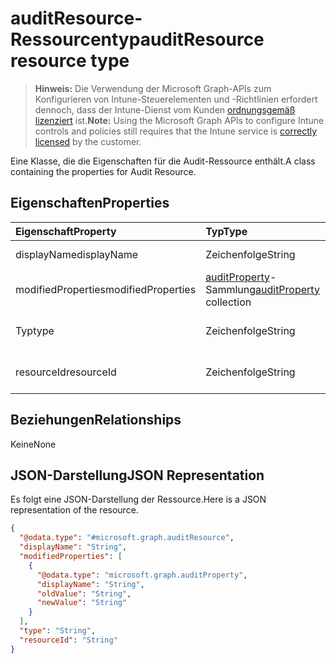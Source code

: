 # <a name="auditresource-resource-type"></a><span data-ttu-id="67f93-101">auditResource-Ressourcentyp</span><span class="sxs-lookup"><span data-stu-id="67f93-101">auditResource resource type</span></span>

> <span data-ttu-id="67f93-102">**Hinweis:** Die Verwendung der Microsoft Graph-APIs zum Konfigurieren von Intune-Steuerelementen und -Richtlinien erfordert dennoch, dass der Intune-Dienst vom Kunden [ordnungsgemäß lizenziert](https://go.microsoft.com/fwlink/?linkid=839381) ist.</span><span class="sxs-lookup"><span data-stu-id="67f93-102">**Note:** Using the Microsoft Graph APIs to configure Intune controls and policies still requires that the Intune service is [correctly licensed](https://go.microsoft.com/fwlink/?linkid=839381) by the customer.</span></span>

<span data-ttu-id="67f93-103">Eine Klasse, die die Eigenschaften für die Audit-Ressource enthält.</span><span class="sxs-lookup"><span data-stu-id="67f93-103">A class containing the properties for Audit Resource.</span></span>
## <a name="properties"></a><span data-ttu-id="67f93-104">Eigenschaften</span><span class="sxs-lookup"><span data-stu-id="67f93-104">Properties</span></span>
|<span data-ttu-id="67f93-105">Eigenschaft</span><span class="sxs-lookup"><span data-stu-id="67f93-105">Property</span></span>|<span data-ttu-id="67f93-106">Typ</span><span class="sxs-lookup"><span data-stu-id="67f93-106">Type</span></span>|<span data-ttu-id="67f93-107">Beschreibung</span><span class="sxs-lookup"><span data-stu-id="67f93-107">Description</span></span>|
|:---|:---|:---|
|<span data-ttu-id="67f93-108">displayName</span><span class="sxs-lookup"><span data-stu-id="67f93-108">displayName</span></span>|<span data-ttu-id="67f93-109">Zeichenfolge</span><span class="sxs-lookup"><span data-stu-id="67f93-109">String</span></span>|<span data-ttu-id="67f93-110">Anzeigename</span><span class="sxs-lookup"><span data-stu-id="67f93-110">Display name.</span></span>|
|<span data-ttu-id="67f93-111">modifiedProperties</span><span class="sxs-lookup"><span data-stu-id="67f93-111">modifiedProperties</span></span>|<span data-ttu-id="67f93-112">[auditProperty](../resources/intune_auditing_auditproperty.md)-Sammlung</span><span class="sxs-lookup"><span data-stu-id="67f93-112">[auditProperty](../resources/intune_auditing_auditproperty.md) collection</span></span>|<span data-ttu-id="67f93-113">Liste der geänderten Eigenschaften</span><span class="sxs-lookup"><span data-stu-id="67f93-113">List of modified properties.</span></span>|
|<span data-ttu-id="67f93-114">Typ</span><span class="sxs-lookup"><span data-stu-id="67f93-114">type</span></span>|<span data-ttu-id="67f93-115">Zeichenfolge</span><span class="sxs-lookup"><span data-stu-id="67f93-115">String</span></span>|<span data-ttu-id="67f93-116">Typ der Audit-Ressource</span><span class="sxs-lookup"><span data-stu-id="67f93-116">Audit resource's type.</span></span>|
|<span data-ttu-id="67f93-117">resourceId</span><span class="sxs-lookup"><span data-stu-id="67f93-117">resourceId</span></span>|<span data-ttu-id="67f93-118">Zeichenfolge</span><span class="sxs-lookup"><span data-stu-id="67f93-118">String</span></span>|<span data-ttu-id="67f93-119">ID der Audit-Ressource</span><span class="sxs-lookup"><span data-stu-id="67f93-119">Audit resource's Id.</span></span>|

## <a name="relationships"></a><span data-ttu-id="67f93-120">Beziehungen</span><span class="sxs-lookup"><span data-stu-id="67f93-120">Relationships</span></span>
<span data-ttu-id="67f93-121">Keine</span><span class="sxs-lookup"><span data-stu-id="67f93-121">None</span></span>
## <a name="json-representation"></a><span data-ttu-id="67f93-122">JSON-Darstellung</span><span class="sxs-lookup"><span data-stu-id="67f93-122">JSON Representation</span></span>
<span data-ttu-id="67f93-123">Es folgt eine JSON-Darstellung der Ressource.</span><span class="sxs-lookup"><span data-stu-id="67f93-123">Here is a JSON representation of the resource.</span></span>
<!-- {
  "blockType": "resource",
  "@odata.type": "microsoft.graph.auditResource"
}
-->
``` json
{
  "@odata.type": "#microsoft.graph.auditResource",
  "displayName": "String",
  "modifiedProperties": [
    {
      "@odata.type": "microsoft.graph.auditProperty",
      "displayName": "String",
      "oldValue": "String",
      "newValue": "String"
    }
  ],
  "type": "String",
  "resourceId": "String"
}
```



